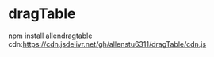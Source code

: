 # dragTable
npm install allendragtable
cdn:https://cdn.jsdelivr.net/gh/allenstu6311/dragTable/cdn.js
